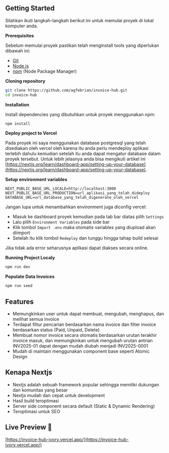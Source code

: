 ## Getting Started

Silahkan ikuti langkah-langkah berikut ini untuk memulai proyek di lokal komputer anda.

**Prerequisites**

Sebelum memulai proyek pastikan telah menginstall tools yang diperlukan dibawah ini:

- [Git](https://git-scm.com/)
- [Node.js](https://nodejs.org/en)
- [npm](https://www.npmjs.com/) (Node Package Manager)

**Cloning repository**

```bash
git clone https://github.com/agfebrian/invoice-hub.git
cd invoice-hub
```

**Installation**

Install dependencies yang dibutuhkan untuk proyek menggunakan npm:

```bash
npm install
```

**Deploy project to Vercel**

Pada proyek ini saya menggunakan database postgresql yang telah disediakan oleh vercel oleh karena itu anda perlu mendeploy aplikasi terlebih dahulu kemudian setelah itu anda dapat mengatur database dalam proyek tersebut. Untuk lebih jelasnya anda bisa mengikuti artikel ini [https://nextjs.org/learn/dashboard-app/setting-up-your-database](https://nextjs.org/learn/dashboard-app/setting-up-your-database).

**Setup environment variables**

```env
NEXT_PUBLIC_BASE_URL_LOCALE=http://localhost:3000
NEXT_PUBLIC_BASE_URL_PRODUCTION=url_aplikasi_yang_telah_dideploy
DATABASE_URL=url_database_yang_telah_digenerate_oleh_vercel
```

Jangan lupa untuk menambahkan environment juga diconfig vercel:

- Masuk ke dashboard proyek kemudian pada tab bar diatas pilih `Settings`
- Lalu pilih `Environment Variables` pada side bar
- Klik tombol `Import .env` maka otomatis variables yang diupload akan diimport
- Setelah itu klik tombol `Redeploy` dan tunggu hingga tahap build selesai

Jika tidak ada error seharusnya aplikasi dapat diakses secara online.

**Running Project Localy**

```bash
npm run dev
```

**Populate Data Invoices**

```bash
npm run seed
```

## Features

- Memungkinkan user untuk dapat membuat, mengubah, menghapus, dan melihat semua invoice
- Terdapat filtur pencarian berdasarkan nama invoice dan filter invoice berdasarkan status (Paid, Unpaid, Delete)
- Membuat nomor invoice secara otomatis berdasarkan urutan terakhir invoice masuk, dan memungkinkan untuk mengubah urutan antrian INV2025-01 dapat dengan mudah diubah menjadi INV2025-0001
- Mudah di maintain menggunakan component base seperti Atomic Design

## Kenapa Nextjs

- Nextjs adalah sebuah framework popular sehingga memiliki dukungan dan komunitas yang besar
- Nextjs mudah dan cepat untuk development
- Hasil build teroptimasi
- Server side component secara default (Static & Dynamic Rendering)
- Teroptimasi untuk SEO

## Live Preview 🚀

[https://invoice-hub-ivory.vercel.app/](https://invoice-hub-ivory.vercel.app/)
